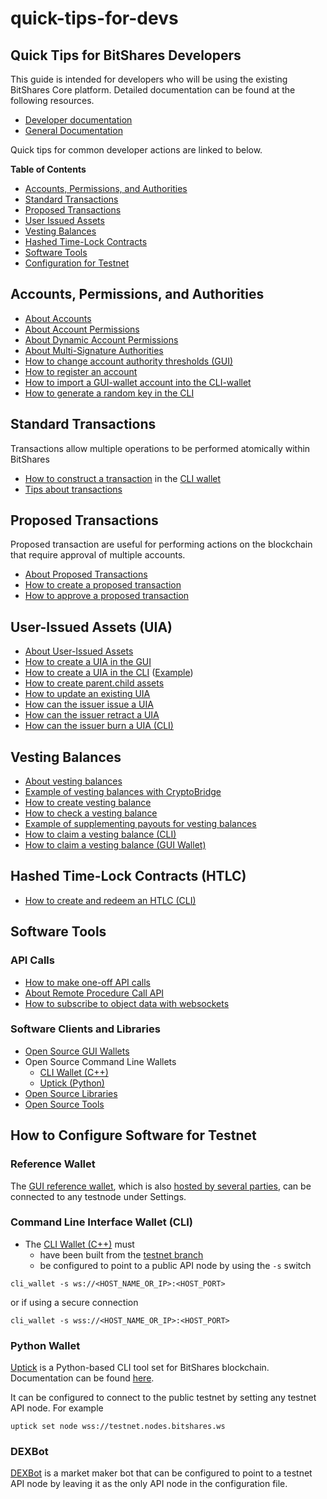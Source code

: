 # quick-tips-for-devs

## Quick Tips for BitShares Developers

This guide is intended for developers who will be using the existing BitShares Core platform. Detailed documentation can be found at the following resources.

* [Developer documentation](https://dev.bitshares.works)
* [General Documentation](https://how.bitshares.works/)

Quick tips for common developer actions are linked to below.

**Table of Contents**

* [Accounts, Permissions, and Authorities](quick-tips-for-devs.md#accounts)
* [Standard Transactions](quick-tips-for-devs.md#standard-transactions)
* [Proposed Transactions](quick-tips-for-devs.md#proposed-transactions)
* [User Issued Assets](quick-tips-for-devs.md#user-issued-assets)
* [Vesting Balances](quick-tips-for-devs.md#vesting-balances)
* [Hashed Time-Lock Contracts](quick-tips-for-devs.md#htlc)
* [Software Tools](quick-tips-for-devs.md#software-tools)
* [Configuration for Testnet](quick-tips-for-devs.md#how-to-testnet)

## Accounts, Permissions, and Authorities

* [About Accounts](https://dev.bitshares.works/en/master/bts_guide/accounts/index_account.html)
* [About Account Permissions](https://dev.bitshares.works/en/master/bts_guide/accounts/bts_permissions.html)
* [About Dynamic Account Permissions](https://bitshares.org/technology/dynamic-account-permissions/)
* [About Multi-Signature Authorities](https://dev.bitshares.works/en/master/bts_guide/accounts/bts_multi-sign.html#bts-multi-sign)
* [How to change account authority thresholds \(GUI\)](https://dev.bitshares.works/en/master/bts_guide/accounts/bts_permissions.html#permissions-in-wallet-settings)
* [How to register an account](https://dev.bitshares.works/en/master/bts_guide/accounts/account-create.html#create-account-dev-cli)
* [How to import a GUI-wallet account into the CLI-wallet](https://dev.bitshares.works/en/master/bts_guide/tutorials/cli_import_guiwallet_account.html#howto-import-gui-wallet-account-cli)
* [How to generate a random key in the CLI](https://dev.bitshares.works/en/master/api/namespaces/wallet.html?highlight=suggest#classgraphene_1_1wallet_1_1utility_1a2c813fc0587d67ed483372ff38bb5273)

## Standard Transactions

Transactions allow multiple operations to be performed atomically within BitShares

* [How to construct a transaction](https://dev.bitshares.works/en/master/bts_guide/tutorials/construct-transaction.html#manually-construct-transaction) in the [CLI wallet](quick-tips-for-devs.md#CLI)
* [Tips about transactions](https://dev.bitshares.works/en/master/bts_guide/tutorials/index.html#transfer-transactions)

## Proposed Transactions

Proposed transaction are useful for performing actions on the blockchain that require approval of multiple accounts.

* [About Proposed Transactions](https://dev.bitshares.works/en/master/knowledge_base/trn_proposed_transactions.html#proposed-tran)
* [How to create a proposed transaction](https://dev.bitshares.works/en/master/bts_guide/tutorials/construct-transaction.html#manually-construct-transaction)
* [How to approve a proposed transaction](https://dev.bitshares.works/en/master/bts_guide/tutorials/propose-transaction.html#approving-a-proposal)

## User-Issued Assets \(UIA\)

* [About User-Issued Assets](https://dev.bitshares.works/en/master/bts_guide/tokens/uia.html)
* [How to create a UIA in the GUI](https://dev.bitshares.works/en/master/bts_guide/tutorials/uia-create-gui.html#creating-new-uia-gui)
* [How to create a UIA in the CLI](https://dev.bitshares.works/en/master/bts_guide/tutorials/uia-create-manual.html#uia-create-manual) \([Example](https://github.com/bitshares/bitshares-core/wiki/Testing-HF-1268:-Market-Fee-Sharing#create-and-issue-the-uia)\)
* [How to create parent.child assets](https://dev.bitshares.works/en/master/bts_guide/index_faq.html#what-about-parent-and-child-assets)
* [How to update an existing UIA](https://dev.bitshares.works/en/master/bts_guide/tutorials/uia-update-manual.html#uia-update-manual)
* [How can the issuer issue a UIA](https://github.com/bitshares/bitshares-core/wiki/Testing-HF-1268:-Market-Fee-Sharing#asset-owner-issue-the-asset)
* [How can the issuer retract a UIA](https://steemit.com/bitshares/@xeroc/how-the-issuer-of-an-iouuia-can-transfer-assets-back-to-himself)
* [How can the issuer burn a UIA \(CLI\)](https://dev.bitshares.works/en/master/api/wallet_api.html?highlight=burn#reserve-asset)

## Vesting Balances

* [About vesting balances](https://dev.bitshares.works/en/master/bts_guide/accounts/vesting_balances.html?highlight=vesting)
* [Example of vesting balances with CryptoBridge](https://crypto-bridge.org/2018/10/09/what-it-means-to-stake/)
* [How to create vesting balance](https://dev.bitshares.works/en/master/components/lib_operations.html?highlight=vesting#vesting-balance-create-operation)
* [How to check a vesting balance](https://dev.bitshares.works/en/master/bts_guide/tutorials/vesting-list.html#list-vesting-balances)
* [Example of supplementing payouts for vesting balances](https://cryptobridge.freshdesk.com/support/solutions/articles/35000061225-how-will-funds-be-distributed-)
* [How to claim a vesting balance \(CLI\)](https://dev.bitshares.works/en/master/bts_guide/tutorials/vesting-claim.html#claiming-vesting-balance)
* [How to claim a vesting balance \(GUI Wallet\)](https://dev.bitshares.works/en/master/bts_guide/accounts/vesting_balances.html?highlight=vesting#claiming-a-vesting-balance)

## Hashed Time-Lock Contracts \(HTLC\)

* [How to create and redeem an HTLC \(CLI\)](https://github.com/bitshares/bitshares-core/wiki/HTLC)

## Software Tools

### API Calls

* [How to make one-off API calls](https://github.com/bitshares/bitshares-core/wiki/API)
* [About Remote Procedure Call API](https://dev.bitshares.works/en/master/api/rpc.html#rpc)
* [How to subscribe to object data with websockets](https://github.com/bitshares/bitshares-core/wiki/Websocket-Subscriptions)

### Software Clients and Libraries

* [Open Source GUI Wallets](https://github.com/bitshares/awesome-bitshares#opensource-wallets)
* Open Source Command Line Wallets
  * [CLI Wallet \(C++\)](https://dev.bitshares.works/en/master/development/index_cli.html)
  * [Uptick \(Python\)](https://github.com/bitshares/uptick)
* [Open Source Libraries](https://github.com/bitshares/awesome-bitshares#libraries)
* [Open Source Tools](https://github.com/bitshares/awesome-bitshares#tools-and-scripts)

## How to Configure Software for Testnet

### Reference Wallet

The [GUI reference wallet](https://github.com/bitshares/bitshares-ui), which is also [hosted by several parties](https://github.com/bitshares/awesome-bitshares#hosted-wallets), can be connected to any testnode under Settings.

### Command Line Interface Wallet \(CLI\)

* The [CLI Wallet \(C++\)](https://dev.bitshares.works/en/master/development/index_cli.html) must
  * have been built from the [testnet branch](https://github.com/bitshares)
  * be configured to point to a public API node by using the `-s` switch

```text
cli_wallet -s ws://<HOST_NAME_OR_IP>:<HOST_PORT>
```

or if using a secure connection

```text
cli_wallet -s wss://<HOST_NAME_OR_IP>:<HOST_PORT>
```

### Python Wallet

[Uptick](https://github.com/bitshares/uptick) is a Python-based CLI tool set for BitShares blockchain. Documentation can be found [here](http://uptick.rocks/).

It can be configured to connect to the public testnet by setting any testnet API node. For example

```text
uptick set node wss://testnet.nodes.bitshares.ws
```

### DEXBot

[DEXBot](http://dexbot.info/) is a market maker bot that can be configured to point to a testnet API node by leaving it as the only API node in the configuration file.

